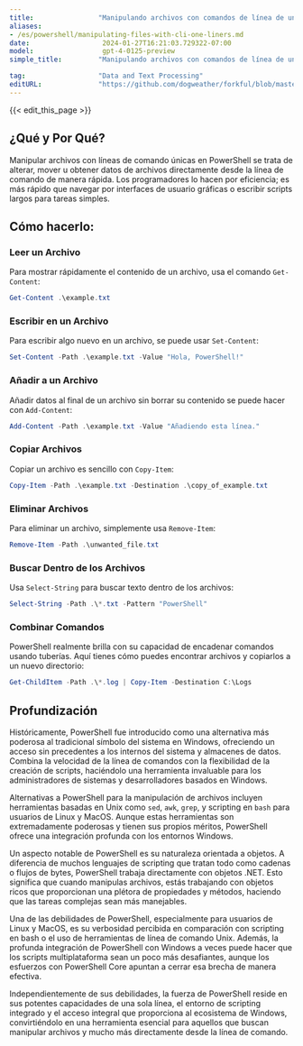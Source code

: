 ```yaml
---
title:                "Manipulando archivos con comandos de línea de una sola línea"
aliases:
- /es/powershell/manipulating-files-with-cli-one-liners.md
date:                  2024-01-27T16:21:03.729322-07:00
model:                 gpt-4-0125-preview
simple_title:         "Manipulando archivos con comandos de línea de una sola línea"

tag:                  "Data and Text Processing"
editURL:              "https://github.com/dogweather/forkful/blob/master/content/es/powershell/manipulating-files-with-cli-one-liners.md"
---
```


{{< edit_this_page >}}

## ¿Qué y Por Qué?

Manipular archivos con líneas de comando únicas en PowerShell se trata de alterar, mover u obtener datos de archivos directamente desde la línea de comando de manera rápida. Los programadores lo hacen por eficiencia; es más rápido que navegar por interfaces de usuario gráficas o escribir scripts largos para tareas simples.

## Cómo hacerlo:

### Leer un Archivo
Para mostrar rápidamente el contenido de un archivo, usa el comando `Get-Content`:
```PowerShell
Get-Content .\example.txt
```

### Escribir en un Archivo
Para escribir algo nuevo en un archivo, se puede usar `Set-Content`:
```PowerShell
Set-Content -Path .\example.txt -Value "Hola, PowerShell!"
```

### Añadir a un Archivo
Añadir datos al final de un archivo sin borrar su contenido se puede hacer con `Add-Content`:
```PowerShell
Add-Content -Path .\example.txt -Value "Añadiendo esta línea."
```

### Copiar Archivos
Copiar un archivo es sencillo con `Copy-Item`:
```PowerShell
Copy-Item -Path .\example.txt -Destination .\copy_of_example.txt
```

### Eliminar Archivos
Para eliminar un archivo, simplemente usa `Remove-Item`:
```PowerShell
Remove-Item -Path .\unwanted_file.txt
```

### Buscar Dentro de los Archivos
Usa `Select-String` para buscar texto dentro de los archivos:
```PowerShell
Select-String -Path .\*.txt -Pattern "PowerShell"
```

### Combinar Comandos
PowerShell realmente brilla con su capacidad de encadenar comandos usando tuberías. Aquí tienes cómo puedes encontrar archivos y copiarlos a un nuevo directorio:
```PowerShell
Get-ChildItem -Path .\*.log | Copy-Item -Destination C:\Logs
```

## Profundización

Históricamente, PowerShell fue introducido como una alternativa más poderosa al tradicional símbolo del sistema en Windows, ofreciendo un acceso sin precedentes a los internos del sistema y almacenes de datos. Combina la velocidad de la línea de comandos con la flexibilidad de la creación de scripts, haciéndolo una herramienta invaluable para los administradores de sistemas y desarrolladores basados en Windows.

Alternativas a PowerShell para la manipulación de archivos incluyen herramientas basadas en Unix como `sed`, `awk`, `grep`, y scripting en `bash` para usuarios de Linux y MacOS. Aunque estas herramientas son extremadamente poderosas y tienen sus propios méritos, PowerShell ofrece una integración profunda con los entornos Windows.

Un aspecto notable de PowerShell es su naturaleza orientada a objetos. A diferencia de muchos lenguajes de scripting que tratan todo como cadenas o flujos de bytes, PowerShell trabaja directamente con objetos .NET. Esto significa que cuando manipulas archivos, estás trabajando con objetos ricos que proporcionan una plétora de propiedades y métodos, haciendo que las tareas complejas sean más manejables.

Una de las debilidades de PowerShell, especialmente para usuarios de Linux y MacOS, es su verbosidad percibida en comparación con scripting en bash o el uso de herramientas de línea de comando Unix. Además, la profunda integración de PowerShell con Windows a veces puede hacer que los scripts multiplataforma sean un poco más desafiantes, aunque los esfuerzos con PowerShell Core apuntan a cerrar esa brecha de manera efectiva.

Independientemente de sus debilidades, la fuerza de PowerShell reside en sus potentes capacidades de una sola línea, el entorno de scripting integrado y el acceso integral que proporciona al ecosistema de Windows, convirtiéndolo en una herramienta esencial para aquellos que buscan manipular archivos y mucho más directamente desde la línea de comando.
